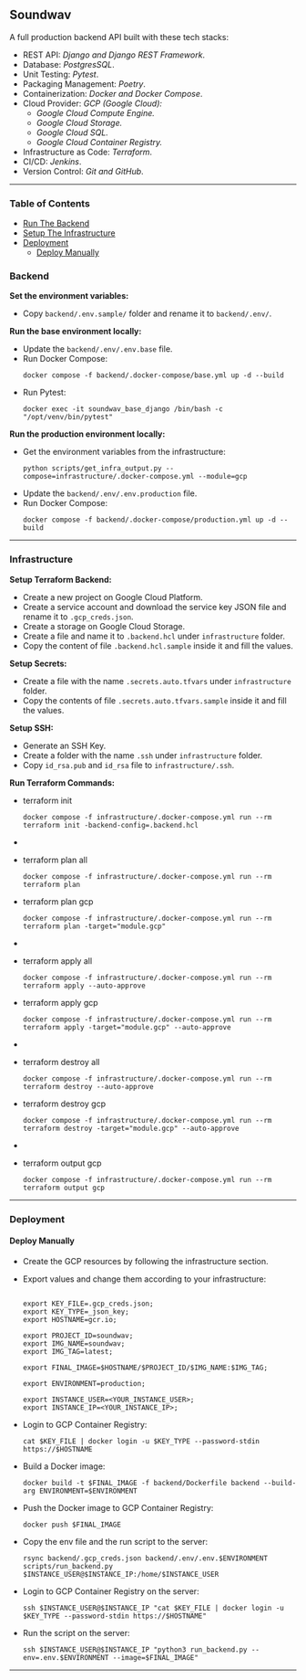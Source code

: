 ## Soundwav
A full production backend API built with these tech stacks:

- REST API: _Django and Django REST Framework_.
- Database: _PostgresSQL_.
- Unit Testing: _Pytest_.
- Packaging Management: _Poetry_.
- Containerization: _Docker and Docker Compose_.
- Cloud Provider: _GCP (Google Cloud):_
  - _Google Cloud Compute Engine._
  - _Google Cloud Storage._
  - _Google Cloud SQL._
  - _Google Cloud Container Registry._
- Infrastructure as Code: _Terraform_.
- CI/CD: _Jenkins_.
- Version Control: _Git and GitHub_.

---

### Table of Contents
- [Run The Backend](#backend)
- [Setup The Infrastructure](#infrastructure)
- [Deployment](#deployment)
  - [Deploy Manually](#deploy-manually)

### Backend

**Set the environment variables:**
- Copy `backend/.env.sample/` folder and rename it to `backend/.env/`.

**Run the base environment locally:**
- Update the `backend/.env/.env.base` file.
- Run Docker Compose:
  ```shell
  docker compose -f backend/.docker-compose/base.yml up -d --build
  ```
- Run Pytest:
  ```shell
  docker exec -it soundwav_base_django /bin/bash -c "/opt/venv/bin/pytest"
  ```

**Run the production environment locally:**
- Get the environment variables from the infrastructure:
  ```shell
  python scripts/get_infra_output.py --compose=infrastructure/.docker-compose.yml --module=gcp
  ```
- Update the `backend/.env/.env.production` file.
- Run Docker Compose:
  ```shell
  docker compose -f backend/.docker-compose/production.yml up -d --build
  ```

---

### Infrastructure

**Setup Terraform Backend:**
- Create a new project on Google Cloud Platform.
- Create a service account and download the service key JSON file and rename it to `.gcp_creds.json`.
- Create a storage on Google Cloud Storage.
- Create a file and name it to `.backend.hcl` under `infrastructure` folder.
- Copy the content of file `.backend.hcl.sample` inside it and fill the values.

**Setup Secrets:**
- Create a file with the name `.secrets.auto.tfvars` under `infrastructure` folder.
- Copy the contents of file `.secrets.auto.tfvars.sample` inside it and fill the values.

**Setup SSH:**
- Generate an SSH Key.
- Create a folder with the name `.ssh` under `infrastructure` folder.
- Copy `id_rsa.pub` and `id_rsa` file to `infrastructure/.ssh`.

**Run Terraform Commands:**

- terraform init
  ```shell
  docker compose -f infrastructure/.docker-compose.yml run --rm terraform init -backend-config=.backend.hcl
  ```

- 
- terraform plan all
  ```shell
  docker compose -f infrastructure/.docker-compose.yml run --rm terraform plan
  ```
- terraform plan gcp
  ```shell
  docker compose -f infrastructure/.docker-compose.yml run --rm terraform plan -target="module.gcp"
  ```

- 
- terraform apply all
  ```shell
  docker compose -f infrastructure/.docker-compose.yml run --rm terraform apply --auto-approve
  ```
- terraform apply gcp
  ```shell
  docker compose -f infrastructure/.docker-compose.yml run --rm terraform apply -target="module.gcp" --auto-approve
  ```

- 
- terraform destroy all
  ```shell
  docker compose -f infrastructure/.docker-compose.yml run --rm terraform destroy --auto-approve
  ```
- terraform destroy gcp
  ```shell
  docker compose -f infrastructure/.docker-compose.yml run --rm terraform destroy -target="module.gcp" --auto-approve
  ```

-
- terraform output gcp
  ```shell
  docker compose -f infrastructure/.docker-compose.yml run --rm terraform output gcp
  ```
---

### Deployment

#### Deploy Manually
- Create the GCP resources by following the infrastructure section.
- Export values and change them according to your infrastructure:
  ```shell
  
  export KEY_FILE=.gcp_creds.json;
  export KEY_TYPE=_json_key;
  export HOSTNAME=gcr.io;
  
  export PROJECT_ID=soundwav;
  export IMG_NAME=soundwav;
  export IMG_TAG=latest;
  
  export FINAL_IMAGE=$HOSTNAME/$PROJECT_ID/$IMG_NAME:$IMG_TAG;
  
  export ENVIRONMENT=production;
    
  export INSTANCE_USER=<YOUR_INSTANCE_USER>;
  export INSTANCE_IP=<YOUR_INSTANCE_IP>;
  ```


- Login to GCP Container Registry:
  ```shell
  cat $KEY_FILE | docker login -u $KEY_TYPE --password-stdin https://$HOSTNAME
  ```
- Build a Docker image:
  ```shell
  docker build -t $FINAL_IMAGE -f backend/Dockerfile backend --build-arg ENVIRONMENT=$ENVIRONMENT
  ```
- Push the Docker image to GCP Container Registry:
  ```shell
  docker push $FINAL_IMAGE
  ```


- Copy the env file and the run script to the server:
  ```shell
  rsync backend/.gcp_creds.json backend/.env/.env.$ENVIRONMENT scripts/run_backend.py $INSTANCE_USER@$INSTANCE_IP:/home/$INSTANCE_USER
  ```

- Login to GCP Container Registry on the server:
  ```shell
  ssh $INSTANCE_USER@$INSTANCE_IP "cat $KEY_FILE | docker login -u $KEY_TYPE --password-stdin https://$HOSTNAME"
  ```
- Run the script on the server:
  ```shell
  ssh $INSTANCE_USER@$INSTANCE_IP "python3 run_backend.py --env=.env.$ENVIRONMENT --image=$FINAL_IMAGE"
  ```

---
